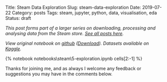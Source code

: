 Title: Steam Data Exploration
Slug: steam-data-exploration
Date: 2019-07-22
Category: posts
Tags: steam, jupyter, python, data, visualisation, eda
Status: draft

*This post forms part of a larger series on downloading, processing and analysing data from the Steam store. [See all posts here]({tag}steam).*

*View original notebook on [github](https://github.com/nik-davis/steam-data-science-project) ([Download](http://nik-davis.github.io/notebooks/steam/5-exploration.ipynb)). Datasets available on [Kaggle](https://www.kaggle.com/nikdavis/datasets).*

{% notebook notebooks\steam\5-exploration.ipynb cells[2:-1] %}

Thanks for joining me, and as always I welcome any feedback or suggestions you may have in the comments below.